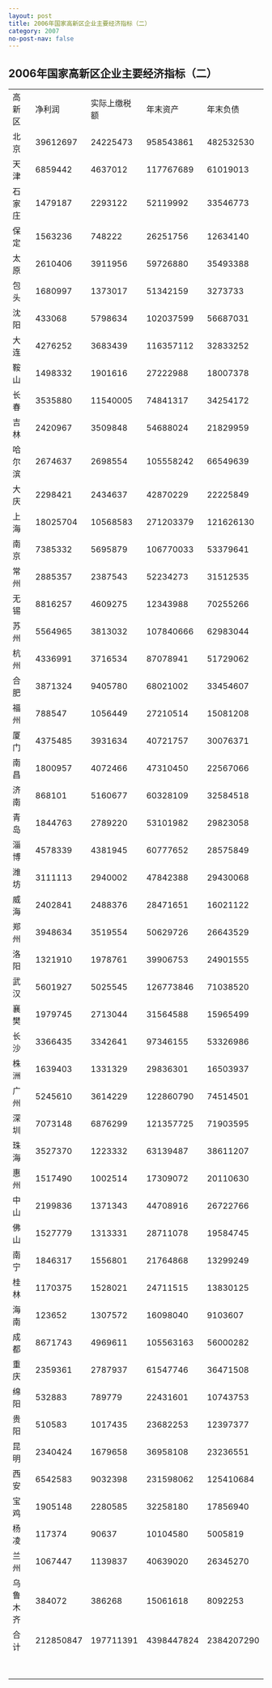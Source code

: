 ```yaml
---
layout: post
title: 2006年国家高新区企业主要经济指标（二）
category: 2007
no-post-nav: false
---
```


## 2006年国家高新区企业主要经济指标（二）

<table>
   <tr>
      <td>高新区</td>
      <td>净利润</td>
      <td>实际上缴税额</td>
      <td>年末资产</td>
      <td>年末负债</td>
   </tr>
   <tr>
      <td>北京</td>
      <td>39612697</td>
      <td>24225473</td>
      <td>958543861</td>
      <td>482532530</td>
   </tr>
   <tr>
      <td>天津</td>
      <td>6859442</td>
      <td>4637012</td>
      <td>117767689</td>
      <td>61019013</td>
   </tr>
   <tr>
      <td>石家庄</td>
      <td>1479187</td>
      <td>2293122</td>
      <td>52119992</td>
      <td>33546773</td>
   </tr>
   <tr>
      <td>保定</td>
      <td>1563236</td>
      <td>748222</td>
      <td>26251756</td>
      <td>12634140</td>
   </tr>
   <tr>
      <td>太原</td>
      <td>2610406</td>
      <td>3911956</td>
      <td>59726880</td>
      <td>35493388</td>
   </tr>
   <tr>
      <td>包头</td>
      <td>1680997</td>
      <td>1373017</td>
      <td>51342159</td>
      <td>3273733</td>
   </tr>
   <tr>
      <td>沈阳</td>
      <td>433068</td>
      <td>5798634</td>
      <td>102037599</td>
      <td>56687031</td>
   </tr>
   <tr>
      <td>大连</td>
      <td>4276252</td>
      <td>3683439</td>
      <td>116357112</td>
      <td>32833252</td>
   </tr>
   <tr>
      <td>鞍山</td>
      <td>1498332</td>
      <td>1901616</td>
      <td>27222988</td>
      <td>18007378</td>
   </tr>
   <tr>
      <td>长春</td>
      <td>3535880</td>
      <td>11540005</td>
      <td>74841317</td>
      <td>34254172</td>
   </tr>
   <tr>
      <td>吉林</td>
      <td>2420967</td>
      <td>3509848</td>
      <td>54688024</td>
      <td>21829959</td>
   </tr>
   <tr>
      <td>哈尔滨</td>
      <td>2674637</td>
      <td>2698554</td>
      <td>105558242</td>
      <td>66549639</td>
   </tr>
   <tr>
      <td>大庆</td>
      <td>2298421</td>
      <td>2434637</td>
      <td>42870229</td>
      <td>22225849</td>
   </tr>
   <tr>
      <td>上海</td>
      <td>18025704</td>
      <td>10568583</td>
      <td>271203379</td>
      <td>121626130</td>
   </tr>
   <tr>
      <td>南京</td>
      <td>7385332</td>
      <td>5695879</td>
      <td>106770033</td>
      <td>53379641</td>
   </tr>
   <tr>
      <td>常州</td>
      <td>2885357</td>
      <td>2387543</td>
      <td>52234273</td>
      <td>31512535</td>
   </tr>
   <tr>
      <td>无锡</td>
      <td>8816257</td>
      <td>4609275</td>
      <td>12343988</td>
      <td>70255266</td>
   </tr>
   <tr>
      <td>苏州</td>
      <td>5564965</td>
      <td>3813032</td>
      <td>107840666</td>
      <td>62983044</td>
   </tr>
   <tr>
      <td>杭州</td>
      <td>4336991</td>
      <td>3716534</td>
      <td>87078941</td>
      <td>51729062</td>
   </tr>
   <tr>
      <td>合肥</td>
      <td>3871324</td>
      <td>9405780</td>
      <td>68021002</td>
      <td>33454607</td>
   </tr>
   <tr>
      <td>福州</td>
      <td>788547</td>
      <td>1056449</td>
      <td>27210514</td>
      <td>15081208</td>
   </tr>
   <tr>
      <td>厦门</td>
      <td>4375485</td>
      <td>3931634</td>
      <td>40721757</td>
      <td>30076371</td>
   </tr>
   <tr>
      <td>南昌</td>
      <td>1800957</td>
      <td>4072466</td>
      <td>47310450</td>
      <td>22567066</td>
   </tr>
   <tr>
      <td>济南</td>
      <td>868101</td>
      <td>5160677</td>
      <td>60328109</td>
      <td>32584518</td>
   </tr>
   <tr>
      <td>青岛</td>
      <td>1844763</td>
      <td>2789220</td>
      <td>53101982</td>
      <td>29823058</td>
   </tr>
   <tr>
      <td>淄博</td>
      <td>4578339</td>
      <td>4381945</td>
      <td>60777652</td>
      <td>28575849</td>
   </tr>
   <tr>
      <td>潍坊</td>
      <td>3111113</td>
      <td>2940002</td>
      <td>47842388</td>
      <td>29430068</td>
   </tr>
   <tr>
      <td>威海</td>
      <td>2402841</td>
      <td>2488376</td>
      <td>28471651</td>
      <td>16021122</td>
   </tr>
   <tr>
      <td>郑州</td>
      <td>3948634</td>
      <td>3519554</td>
      <td>50629726</td>
      <td>26643529</td>
   </tr>
   <tr>
      <td>洛阳</td>
      <td>1321910</td>
      <td>1978761</td>
      <td>39906753</td>
      <td>24901555</td>
   </tr>
   <tr>
      <td>武汉</td>
      <td>5601927</td>
      <td>5025545</td>
      <td>126773846</td>
      <td>71038520</td>
   </tr>
   <tr>
      <td>襄樊</td>
      <td>1979745</td>
      <td>2713044</td>
      <td>31564588</td>
      <td>15965499</td>
   </tr>
   <tr>
      <td>长沙</td>
      <td>3366435</td>
      <td>3342641</td>
      <td>97346155</td>
      <td>53326986</td>
   </tr>
   <tr>
      <td>株洲</td>
      <td>1639403</td>
      <td>1331329</td>
      <td>29836301</td>
      <td>16503937</td>
   </tr>
   <tr>
      <td>广州</td>
      <td>5245610</td>
      <td>3614229</td>
      <td>122860790</td>
      <td>74514501</td>
   </tr>
   <tr>
      <td>深圳</td>
      <td>7073148</td>
      <td>6876299</td>
      <td>121357725</td>
      <td>71903595</td>
   </tr>
   <tr>
      <td>珠海</td>
      <td>3527370</td>
      <td>1223332</td>
      <td>63139487</td>
      <td>38611207</td>
   </tr>
   <tr>
      <td>惠州</td>
      <td>1517490</td>
      <td>1002514</td>
      <td>17309072</td>
      <td>20110630</td>
   </tr>
   <tr>
      <td>中山</td>
      <td>2199836</td>
      <td>1371343</td>
      <td>44708916</td>
      <td>26722766</td>
   </tr>
   <tr>
      <td>佛山</td>
      <td>1527779</td>
      <td>1313331</td>
      <td>28711078</td>
      <td>19584745</td>
   </tr>
   <tr>
      <td>南宁</td>
      <td>1846317</td>
      <td>1556801</td>
      <td>21764868</td>
      <td>13299249</td>
   </tr>
   <tr>
      <td>桂林</td>
      <td>1170375</td>
      <td>1528021</td>
      <td>24711515</td>
      <td>13830125</td>
   </tr>
   <tr>
      <td>海南</td>
      <td>123652</td>
      <td>1307572</td>
      <td>16098040</td>
      <td>9103607</td>
   </tr>
   <tr>
      <td>成都</td>
      <td>8671743</td>
      <td>4969611</td>
      <td>105563163</td>
      <td>56000282</td>
   </tr>
   <tr>
      <td>重庆</td>
      <td>2359361</td>
      <td>2787937</td>
      <td>61547746</td>
      <td>36471508</td>
   </tr>
   <tr>
      <td>绵阳</td>
      <td>532883</td>
      <td>789779</td>
      <td>22431601</td>
      <td>10743753</td>
   </tr>
   <tr>
      <td>贵阳</td>
      <td>510583</td>
      <td>1017435</td>
      <td>23682253</td>
      <td>12397377</td>
   </tr>
   <tr>
      <td>昆明</td>
      <td>2340424</td>
      <td>1679658</td>
      <td>36958108</td>
      <td>23236551</td>
   </tr>
   <tr>
      <td>西安</td>
      <td>6542583</td>
      <td>9032398</td>
      <td>231598062</td>
      <td>125410684</td>
   </tr>
   <tr>
      <td>宝鸡</td>
      <td>1905148</td>
      <td>2280585</td>
      <td>32258180</td>
      <td>17856940</td>
   </tr>
   <tr>
      <td>杨凌</td>
      <td>117374</td>
      <td>90637</td>
      <td>10104580</td>
      <td>5005819</td>
   </tr>
   <tr>
      <td>兰州</td>
      <td>1067447</td>
      <td>1139837</td>
      <td>40639020</td>
      <td>26345270</td>
   </tr>
   <tr>
      <td>乌鲁木齐</td>
      <td>384072</td>
      <td>386268</td>
      <td>15061618</td>
      <td>8092253</td>
   </tr>
   <tr>
      <td>合计</td>
      <td>212850847</td>
      <td>197711391</td>
      <td>4398447824</td>
      <td>2384207290</td>
   </tr>
   <tr>
      <td></td>
   </tr>
   <tr>
      <td></td>
   </tr>
   <tr>
      <td></td>
   </tr>
   <tr>
      <td></td>
   </tr>
   <tr>
      <td></td>
   </tr>
   <tr>
      <td></td>
   </tr>
   <tr>
      <td></td>
   </tr>
   <tr>
      <td></td>
   </tr>
</table>